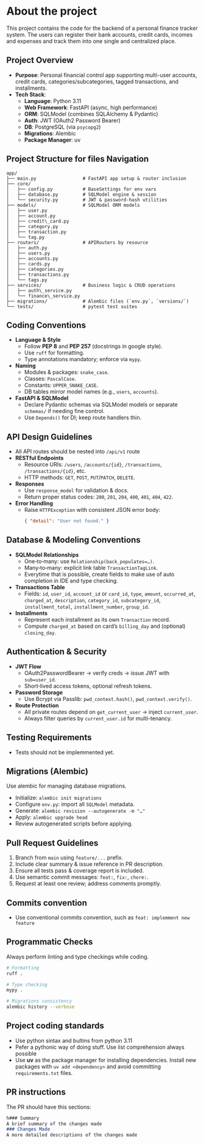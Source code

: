 # About the project

This project contains the code for the backend of a personal finance tracker system. The users can register their bank accounts, credit cards, incomes and expenses and track them into one single and centralized place.

## Project Overview
- **Purpose**: Personal financial control app supporting multi-user accounts, credit cards, categories/subcategories, tagged transactions, and installments.
- **Tech Stack**:  
  - **Language**: Python 3.11  
  - **Web Framework**: FastAPI (async, high performance)  
  - **ORM**: SQLModel (combines SQLAlchemy & Pydantic)  
  - **Auth**: JWT (OAuth2 Password Bearer)  
  - **DB**: PostgreSQL (via `psycopg2`)
  - **Migrations**: Alembic
  - **Package Manager**: uv

## Project Structure for files Navigation
```
app/
├── main.py                 # FastAPI app setup & router inclusion
├── core/
│   ├── config.py           # BaseSettings for env vars
│   ├── database.py         # SQLModel engine & session
│   └── security.py         # JWT & password‐hash utilities
├── models/                 # SQLModel ORM models
│   ├── user.py
│   ├── account.py
│   ├── credit\_card.py
│   ├── category.py
│   ├── transaction.py
│   └── tag.py
├── routers/                # APIRouters by resource
│   ├── auth.py
│   ├── users.py
│   ├── accounts.py
│   ├── cards.py
│   ├── categories.py
│   ├── transactions.py
│   └── tags.py
├── services/               # Business logic & CRUD operations
│   ├── auth\_service.py
│   └── finance\_service.py
├── migrations/             # Alembic files (`env.py`, `versions/`)
└── tests/                  # pytest test suites

````

## Coding Conventions
- **Language & Style**  
  - Follow **PEP 8** and **PEP 257** (docstrings in google style).  
  - Use `ruff` for formatting. 
  - Type annotations mandatory; enforce via `mypy`.
- **Naming**  
  - Modules & packages: `snake_case`.  
  - Classes: `PascalCase`.  
  - Constants: `UPPER_SNAKE_CASE`.  
  - DB tables mirror model names (e.g., `users`, `accounts`).  
- **FastAPI & SQLModel**  
  - Declare Pydantic schemas via SQLModel models or separate `schemas/` if needing fine control.  
  - Use `Depends()` for DI; keep route handlers thin.

## API Design Guidelines
- All API routes should be nested into `/api/v1` route
- **RESTful Endpoints**  
  - Resource URIs: `/users`, `/accounts/{id}`, `/transactions`, `/transactions/{id}`, etc.  
  - HTTP methods: `GET`, `POST`, `PUT`/`PATCH`, `DELETE`.  
- **Responses**  
  - Use `response_model` for validation & docs.  
  - Return proper status codes: `200`, `201`, `204`, `400`, `401`, `404`, `422`.  
- **Error Handling**  
  - Raise `HTTPException` with consistent JSON error body:  
    ```json
    { "detail": "User not found." }
    ```

## Database & Modeling Conventions
- **SQLModel Relationships**  
  - One‐to‐many: use `Relationship(back_populates=…)`.  
  - Many‐to‐many: explicit link table `TransactionTagLink`.
  - Everytime that is possible, create fields to make use of auto completion in IDE and type checking.
- **Transactions Table**  
  - Fields: `id`, `user_id`, `account_id` or `card_id`, `type`, `amount`, `occurred_at`, `charged_at`, `description`, `category_id`, `subcategory_id`, `installment_total`, `installment_number`, `group_id`.  
- **Installments**  
  - Represent each installment as its own `Transaction` record.  
  - Compute `charged_at` based on card’s `billing_day` and (optional) `closing_day`.  

## Authentication & Security
- **JWT Flow**  
  - OAuth2PasswordBearer → verify creds → issue JWT with `sub=user_id`.  
  - Short‐lived access tokens, optional refresh tokens.  
- **Password Storage**  
  - Use Bcrypt via Passlib: `pwd_context.hash()`, `pwd_context.verify()`.  
- **Route Protection**  
  - All private routes depend on `get_current_user` → inject `current_user`.  
  - Always filter queries by `current_user.id` for multi-tenancy.

## Testing Requirements
- Tests should not be implemmented yet.

## Migrations (Alembic)
Use alembic for managing database migrations.
* Initialize: `alembic init migrations`
* Configure `env.py`: import all `SQLModel` metadata.
* Generate: `alembic revision --autogenerate -m "…"`
* Apply: `alembic upgrade head`
* Review autogenerated scripts before applying.

## Pull Request Guidelines

1. Branch from `main` using `feature/...` prefix.
2. Include clear summary & issue reference in PR description.
3. Ensure all tests pass & coverage report is included.
4. Use semantic commit messages: `feat:`, `fix:`, `chore:`.
5. Request at least one review; address comments promptly.

## Commits convention
- Use conventional commits convention, such as `feat: implemment new feature`

## Programmatic Checks
Always perform linting and type checkings while coding.

```bash
# Formatting
ruff .

# Type checking
mypy .

# Migrations consistency
alembic history --verbose
```

## Project coding standards
- Use python sintax and bultins from python 3.11
- Pefer a pythonic way of doing stuff. Use list comprehension always possible
- Use **uv** as the package manager for installing dependencies. Install new
  packages with `uv add <dependency>` and avoid committing `requirements.txt`
  files.

## PR instructions
The PR should have this sections:
```pr_example.md
h### Summary 
A brief summary of the changes made
### Changes Made
A more detailed descriptions of the changes made
```
